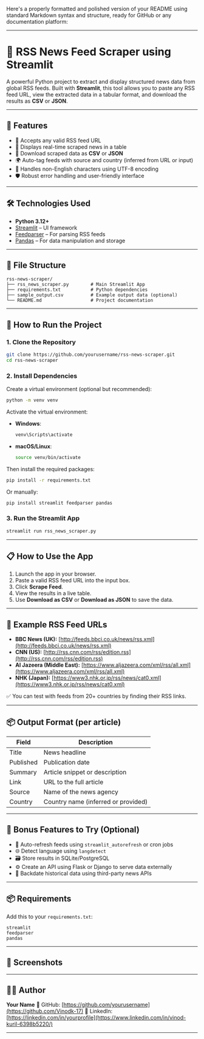 Here's a properly formatted and polished version of your README using standard Markdown syntax and structure, ready for GitHub or any documentation platform:

---

# 📰 RSS News Feed Scraper using Streamlit

A powerful Python project to extract and display structured news data from global RSS feeds. Built with **Streamlit**, this tool allows you to paste any RSS feed URL, view the extracted data in a tabular format, and download the results as **CSV** or **JSON**.

---

## 📌 Features

* 🔗 Accepts any valid RSS feed URL
* 📄 Displays real-time scraped news in a table
* 💾 Download scraped data as **CSV** or **JSON**
* 🌍 Auto-tag feeds with source and country (inferred from URL or input)
* 🧠 Handles non-English characters using UTF-8 encoding
* 🛡️ Robust error handling and user-friendly interface

---

## 🛠 Technologies Used

* **Python 3.12+**
* [Streamlit](https://streamlit.io/) – UI framework
* [Feedparser](https://pythonhosted.org/feedparser/) – For parsing RSS feeds
* [Pandas](https://pandas.pydata.org/) – For data manipulation and storage

---

## 📁 File Structure

```
rss-news-scraper/
├── rss_news_scraper.py        # Main Streamlit App
├── requirements.txt           # Python dependencies
├── sample_output.csv          # Example output data (optional)
└── README.md                  # Project documentation
```

---

## 🚀 How to Run the Project

### 1. Clone the Repository

```bash
git clone https://github.com/yourusername/rss-news-scraper.git
cd rss-news-scraper
```

### 2. Install Dependencies

Create a virtual environment (optional but recommended):

```bash
python -m venv venv
```

Activate the virtual environment:

* **Windows**:

  ```bash
  venv\Scripts\activate
  ```
* **macOS/Linux**:

  ```bash
  source venv/bin/activate
  ```

Then install the required packages:

```bash
pip install -r requirements.txt
```

Or manually:

```bash
pip install streamlit feedparser pandas
```

### 3. Run the Streamlit App

```bash
streamlit run rss_news_scraper.py
```

---

## 📋 How to Use the App

1. Launch the app in your browser.
2. Paste a valid RSS feed URL into the input box.
3. Click **Scrape Feed**.
4. View the results in a live table.
5. Use **Download as CSV** or **Download as JSON** to save the data.

---

## 🧪 Example RSS Feed URLs

* **BBC News (UK):** [http://feeds.bbci.co.uk/news/rss.xml](http://feeds.bbci.co.uk/news/rss.xml)
* **CNN (US):** [http://rss.cnn.com/rss/edition.rss](http://rss.cnn.com/rss/edition.rss)
* **Al Jazeera (Middle East):** [https://www.aljazeera.com/xml/rss/all.xml](https://www.aljazeera.com/xml/rss/all.xml)
* **NHK (Japan):** [https://www3.nhk.or.jp/rss/news/cat0.xml](https://www3.nhk.or.jp/rss/news/cat0.xml)

✅ You can test with feeds from 20+ countries by finding their RSS links.

---

## 📦 Output Format (per article)

| Field     | Description                         |
| --------- | ----------------------------------- |
| Title     | News headline                       |
| Published | Publication date                    |
| Summary   | Article snippet or description      |
| Link      | URL to the full article             |
| Source    | Name of the news agency             |
| Country   | Country name (inferred or provided) |

---

## 🧠 Bonus Features to Try (Optional)

* 🔁 Auto-refresh feeds using `streamlit_autorefresh` or cron jobs
* 🌐 Detect language using `langdetect`
* 🗃️ Store results in SQLite/PostgreSQL
* ⚙️ Create an API using Flask or Django to serve data externally
* 📅 Backdate historical data using third-party news APIs

---

## 📦 Requirements

Add this to your `requirements.txt`:

```
streamlit
feedparser
pandas
```

---

## 📸 Screenshots 


---

## 👨‍💻 Author

**Your Name**
🔗 GitHub: [https://github.com/yourusername](https://github.com/Vinodk-17)
🔗 LinkedIn: [https://linkedin.com/in/yourprofile](https://www.linkedin.com/in/vinod-kuril-6398b5220/)

---

